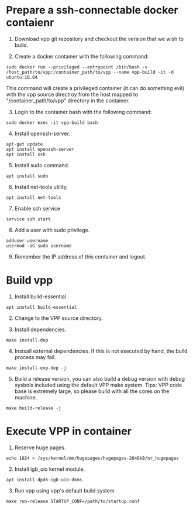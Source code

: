 # Prepare a ssh-connectable docker contaienr

1. Download vpp git repository and checkout the version that we wish to build.

2. Create a docker container with the following command:
```shell
sudo docker run --privileged --entrypoint /bin/bash -v /host_path/to/vpp:/container_path/to/vpp --name vpp-build -it -d ubuntu:18.04
```
This command will create a privileged container (it can do something evil) with the vpp source directroy from the host mapped to "/container_path/to/vpp" directory in the container.

3. Login to the container bash with the following command:
```shell
sudo docker exec -it vpp-build bash
```

4. Install openssh-server.
```shell
apt-get update
apt install openssh-server
apt install ssh
```

5. Install sudo command.
```shell
apt install sudo
```

6. Install net-tools utility.
```shell
apt install net-tools
```

7. Enable ssh service
```shell
service ssh start
```

8. Add a user with sudo privilege.
```shell
adduser username
usermod -aG sudo username
```

9. Remember the IP address of this container and logout.

# Build vpp

1. Install build-essential
```shell
apt install build-essential
```

2. Change to the VPP source directory.

3. Install dependencies.
```shell
make install-dep
```

4. Instsall external dependencies. If this is not executed by hand, the build process may fail.
```shell
make install-exp-dep -j
```

5. Build a release version, you can also build a debug version with debug sysbols included using the default VPP make system. Tips: VPP code base is extremely large, so please build with all the cores on the machine.
```shell
make build-release -j
```

# Execute VPP in container

1. Reserve huge pages.
```shell
echo 1024 > /sys/kernel/mm/hugepages/hugepages-2048kB/nr_hugepages
```

2. Install igb_uio kernel module.
```shell
apt install dpdk-igb-uio-dkms
```

3. Run vpp using vpp's default build system
```shell
make run-release STARTUP_CONF=/path/to/startup.conf
```